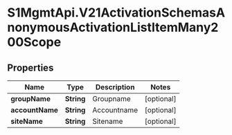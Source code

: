 # S1MgmtApi.V21ActivationSchemasAnonymousActivationListItemMany200Scope

## Properties
Name | Type | Description | Notes
------------ | ------------- | ------------- | -------------
**groupName** | **String** | Groupname | [optional] 
**accountName** | **String** | Accountname | [optional] 
**siteName** | **String** | Sitename | [optional] 



